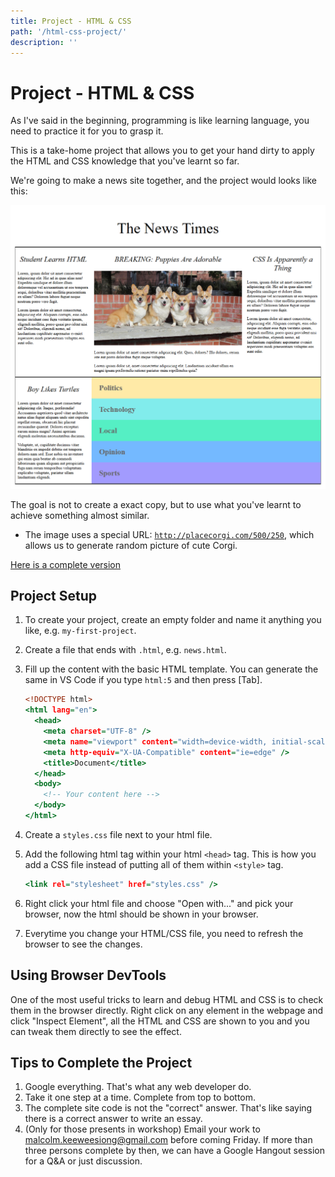 ```yaml
---
title: Project - HTML & CSS
path: '/html-css-project/'
description: ''
---
```


# Project - HTML & CSS

As I've said in the beginning, programming is like learning language, you need to practice it for you to grasp it.

This is a take-home project that allows you to get your hand dirty to apply the HTML and CSS knowledge that you've learnt so far.

We're going to make a news site together, and the project would looks like this:

![Project Result](the-news-times.png)

The goal is not to create a exact copy, but to use what you've learnt to achieve something almost similar.

- The image uses a special URL: [`http://placecorgi.com/500/250`][placecorgi], which allows us to generate random picture of cute Corgi.

[Here is a complete version][project-complete-version]

## Project Setup

1.  To create your project, create an empty folder and name it anything you like, e.g. `my-first-project`.
1.  Create a file that ends with `.html`, e.g. `news.html`.
1.  Fill up the content with the basic HTML template. You can generate the same in VS Code if you type `html:5` and then press [Tab].

    ```htm
    <!DOCTYPE html>
    <html lang="en">
      <head>
        <meta charset="UTF-8" />
        <meta name="viewport" content="width=device-width, initial-scale=1.0" />
        <meta http-equiv="X-UA-Compatible" content="ie=edge" />
        <title>Document</title>
      </head>
      <body>
        <!-- Your content here -->
      </body>
    </html>
    ```

1.  Create a `styles.css` file next to your html file.
1.  Add the following html tag within your html `<head>` tag. This is how you add a CSS file instead of putting all of them within `<style>` tag.

    ```htm
    <link rel="stylesheet" href="styles.css" />
    ```

1.  Right click your html file and choose "Open with..." and pick your browser, now the html should be shown in your browser.
1.  Everytime you change your HTML/CSS file, you need to refresh the browser to see the changes.

## Using Browser DevTools

One of the most useful tricks to learn and debug HTML and CSS is to check them in the browser directly. Right click on any element in the webpage and click "Inspect Element", all the HTML and CSS are shown to you and you can tweak them directly to see the effect.

## Tips to Complete the Project

1. Google everything. That's what any web developer do.
1. Take it one step at a time. Complete from top to bottom.
1. The complete site code is not the "correct" answer. That's like saying there is a correct answer to write an essay.
1. (Only for those presents in workshop) Email your work to [malcolm.keeweesiong@gmail.com](mailto:malcolm.keeweesiong@gmail.com) before coming Friday. If more than three persons complete by then, we can have a Google Hangout session for a Q&A or just discussion.

[placecorgi]: http://placecorgi.com/500/250
[project-complete-version]: https://btholt.github.io/intro-to-web-dev-v2/news.html
